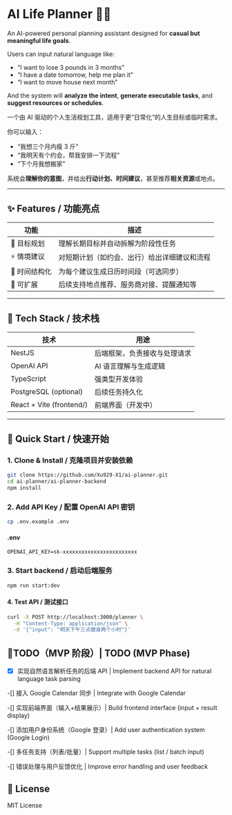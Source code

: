 # AI Life Planner 🧠📅

An AI-powered personal planning assistant designed for **casual but meaningful life goals**.

Users can input natural language like:
- “I want to lose 3 pounds in 3 months”
- “I have a date tomorrow, help me plan it”
- “I want to move house next month”

And the system will **analyze the intent**, **generate executable tasks**, and **suggest resources or schedules**.

一个由 AI 驱动的个人生活规划工具，适用于更“日常化”的人生目标或临时需求。

你可以输入：
- “我想三个月内瘦 3 斤”
- “我明天有个约会，帮我安排一下流程”
- “下个月我想搬家”

系统会**理解你的意图**，并给出**行动计划、时间建议**，甚至推荐**相关资源**或地点。

---

## ✨ Features / 功能亮点

| 功能 | 描述 |
|------|------|
| 🎯 目标规划 | 理解长期目标并自动拆解为阶段性任务 |
| ⚡ 情境建议 | 对短期计划（如约会、出行）给出详细建议和流程 |
| 📅 时间结构化 | 为每个建议生成日历时间段（可选同步） |
| 📍 可扩展 | 后续支持地点推荐、服务商对接、提醒通知等 |

---

## 🔧 Tech Stack / 技术栈

| 技术 | 用途 |
|------|------|
| NestJS | 后端框架，负责接收与处理请求 |
| OpenAI API | AI 语言理解与生成逻辑 |
| TypeScript | 强类型开发体验 |
| PostgreSQL (optional) | 后续任务持久化 |
| React + Vite (frontend/) | 前端界面（开发中） |

---

## 🚀 Quick Start / 快速开始

### 1. Clone & Install / 克隆项目并安装依赖

```bash
git clone https://github.com/Xu929-X1/ai-planner.git
cd ai-planner/ai-planner-backend
npm install
```

### 2. Add API Key / 配置 OpenAI API 密钥

```bash
cp .env.example .env
```

#### .env
```env
OPENAI_API_KEY=sk-xxxxxxxxxxxxxxxxxxxxxxxx
```

### 3. Start backend / 启动后端服务

```bash
npm run start:dev
```

#### 4. Test API / 测试接口

```bash 
curl -X POST http://localhost:3000/planner \
  -H "Content-Type: application/json" \
  -d '{"input": "明天下午三点健身两个小时"}'
```
## 📌TODO（MVP 阶段）| TODO (MVP Phase)

-[x] 实现自然语言解析任务的后端 API | Implement backend API for natural language task parsing

 -[] 接入 Google Calendar 同步 | Integrate with Google Calendar

 -[] 实现前端界面（输入+结果展示）| Build frontend interface (input + result display)

 -[] 添加用户身份系统（Google 登录）| Add user authentication system (Google Login)

 -[] 多任务支持（列表/批量）| Support multiple tasks (list / batch input)

 -[] 错误处理与用户反馈优化 | Improve error handling and user feedback

## 📄 License

MIT License